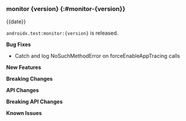 ### monitor {version} {:#monitor-{version}}

{{date}}

`androidx.test:monitor:{version}` is released.

**Bug Fixes**

* Catch and log NoSuchMethodError on forceEnableAppTracing calls

**New Features**

**Breaking Changes**

**API Changes**

**Breaking API Changes**

**Known Issues**
